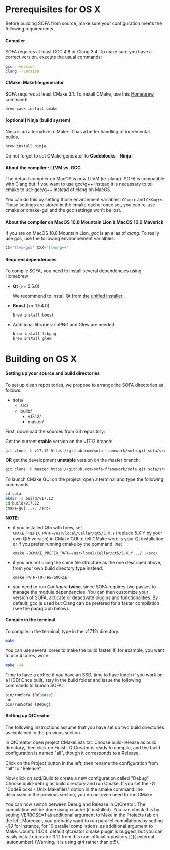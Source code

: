 Prerequisites for OS X
======================


Before building SOFA from source, make sure your configuration meets the
following requirements.


#### Compiler

SOFA requires at least GCC 4.8 or Clang 3.4. To make sure you have a correct version, execute the usual
commands:
```bash
gcc --version
clang --version
```


#### CMake: Makefile generator

SOFA requires at least CMake 3.1. To install CMake, use this
[Homebrew](http://brew.sh/ "Homebrew") command:

```bash
brew cask install cmake
```


#### [optional] Ninja (build system)

Ninja is an alternative to Make. It has a better handling of incremental builds.

``` {.bash .optional}
brew install ninja
```

Do not forget to set CMake generator to **Codeblocks - Ninja** !


#### About the compiler : LLVM vs. GCC

The default compiler on MacOS is now LLVM (ie. clang). SOFA is compatible with Clang but if you want to use gcc/g++ instead it is
necessary to tell cmake to use gcc/g++ instead of clang on MacOS.

You can do this by setting those environment variables: `CC=gcc` and
`CXX=g++`. These settings are stored in the cmake cache; once set, you
can re-use cmake or cmake-gui and the gcc settings won't be lost.


#### About the compiler on MacOS 10.8 Mountain Lion & MacOS 10.9 Maverick

If you are on MacOS 10.8 Mountain Lion, *gcc* is an alias of *clang*. To really
use gcc, use the following environnement varialbles:

```bash
CC="llvm-gcc" CXX="llvm-g++"
```


#### Required dependencies

To compile SOFA, you need to install several dependencies using Homebrew

-   **Qt** (>= 5.5.0)

    We recommend to install Qt from [the unified installer](http://download.qt.io/official_releases/online_installers).  

-   **Boost** (>= 1.54.0)

    ```bash
    brew install boost
    ```

-   Additional libraries: libPNG and Glew are needed

    ```bash
    brew install libpng
    brew install glew
    ```


Building on OS X
=================================================


#### Setting up your source and build directories

To set up clean repositories, we propose to arrange the SOFA directories
as follows:

-   sofa/
    -   src/
    -   build/
        -   v17.12/
        -   master/

First, download the sources from Git repository:

Get the current **stable** version on the v17.12 branch:
``` {.bash .stable}
git clone -b v17.12 https://github.com/sofa-framework/sofa.git sofa/src
```

**OR** get the development **unstable** version on the master branch:
``` {.bash .unstable}
git clone -b master https://github.com/sofa-framework/sofa.git sofa/src
```

To launch CMake GUI on the project, open a terminal and type the following commands:

```bash
cd sofa
mkdir -p build/v17.12
cd build/v17.12
cmake-gui ../../src/
```

**NOTE**:

-   if you installed Qt5 with brew, set `CMAKE_PREFIX_PATH=/usr/local/Cellar/qt5/5.X.Y` (replace 5.X.Y by your own Qt5 version) in CMake GUI to tell CMake were is your Qt installation  
or if you prefer running cmake by the command line:

    ```
    cmake -DCMAKE_PREFIX_PATH=/usr/local/Cellar/qt5/5.X.Y ../../src/
    ```
    
-   if you are not using the same file structure as the one described above, from your own build directory type instead:

    ```
    cmake PATH-TO-THE-SOURCE
    ```
    
-   you need to run  *Configure* **twice**, since SOFA requires two passes to manage the module dependencies. You can then customize your version of SOFA, acticate or deactivate plugins and functionalities. By default, gcc is used but Clang can be prefered for a faster compilation (see the paragraph below).


#### Compile in the terminal

To compile in the terminal, type in the v17.12/ directory:

```bash
make
```

You can use several cores to make the build faster. If, for example, you
want to use 4 cores, write:

```bash
make -j4
```

Time to have a coffee if you have an SSD, time to have lunch if you work
on a HDD! Once built, stay in the build folder and issue the following
commands to launch SOFA:

```bash
bin/runSofa (Release)
 or
bin/runSofad (Debug)
```


#### Setting up QtCreator

The following instructions assume that you have set up two build
directories as explained in the previous section.

In QtCreator, open project CMakeLists.txt. Choose build-release as build
directory, then click on Finish. QtCreator is ready to compile, and the
build configuration is named "all", though it corresponds to a Release.

Click on the Project button in the left, then rename the configuration
from "all" to "Release".

Now click on add/Build to create a new configuration called "Debug".
Choose build-debug as build directory and run Cmake. If you set the -G
"CodeBlocks - Unix Makefiles" option in the cmake command line discussed
in the previous section, you do not even need to run CMake.

You can now switch between Debug and Release in QtCreator. The
compilation will be done using ccache (if installed). You can check this
by setting VERBOSE=1 as additional argument to Make in the Projects tab
on the left. Moreover, you probably want to run parallel compilations by
setting *-j10* for instance, for 10 parallel compilations, as additional
argument to Make. Ubuntu 14.04: default qtcreator cmake plugin is
bugged, but you can easily install qtcreator 3.1.1 from this
non-official repository
[\[1\]](https://launchpad.net/~alexey-ivanov/+archive/qtcreator "https://launchpad.net/~alexey-ivanov/+archive/qtcreator"){.external
.autonumber} (Warning, it is using qt4 rather than qt5).

